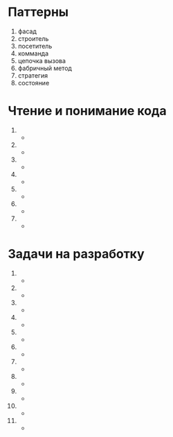 # Паттерны

1. фасад
2. строитель
3. посетитель
4. комманда
5. цепочка вызова
6. фабричный метод
7. стратегия
8. состояние

# Чтение и понимание кода

1. +
2. +
3. +
4. +
5. +
6. +
7. +

# Задачи на разработку

1. -
2. -
3. -
4. -
5. -
6. -
7. -
8. -
9. -
10. -
11. -
